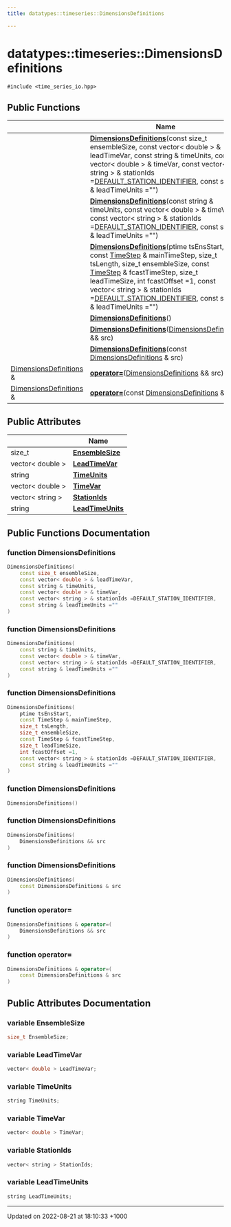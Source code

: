 ```yaml
---
title: datatypes::timeseries::DimensionsDefinitions

---
```


# datatypes::timeseries::DimensionsDefinitions






`#include <time_series_io.hpp>`

## Public Functions

|                | Name           |
| -------------- | -------------- |
| | **[DimensionsDefinitions](/uchronia-ts-doc/cpp/Classes/classdatatypes_1_1timeseries_1_1DimensionsDefinitions/#function-dimensionsdefinitions)**(const size_t ensembleSize, const vector< double > & leadTimeVar, const string & timeUnits, const vector< double > & timeVar, const vector< string > & stationIds =[DEFAULT_STATION_IDENTIFIER](/uchronia-ts-doc/cpp/Files/common_8h/#define-default-station-identifier), const string & leadTimeUnits ="") |
| | **[DimensionsDefinitions](/uchronia-ts-doc/cpp/Classes/classdatatypes_1_1timeseries_1_1DimensionsDefinitions/#function-dimensionsdefinitions)**(const string & timeUnits, const vector< double > & timeVar, const vector< string > & stationIds =[DEFAULT_STATION_IDENTIFIER](/uchronia-ts-doc/cpp/Files/common_8h/#define-default-station-identifier), const string & leadTimeUnits ="") |
| | **[DimensionsDefinitions](/uchronia-ts-doc/cpp/Classes/classdatatypes_1_1timeseries_1_1DimensionsDefinitions/#function-dimensionsdefinitions)**(ptime tsEnsStart, const [TimeStep](/uchronia-ts-doc/cpp/Classes/classdatatypes_1_1timeseries_1_1TimeStep/) & mainTimeStep, size_t tsLength, size_t ensembleSize, const [TimeStep](/uchronia-ts-doc/cpp/Classes/classdatatypes_1_1timeseries_1_1TimeStep/) & fcastTimeStep, size_t leadTimeSize, int fcastOffset =1, const vector< string > & stationIds =[DEFAULT_STATION_IDENTIFIER](/uchronia-ts-doc/cpp/Files/common_8h/#define-default-station-identifier), const string & leadTimeUnits ="") |
| | **[DimensionsDefinitions](/uchronia-ts-doc/cpp/Classes/classdatatypes_1_1timeseries_1_1DimensionsDefinitions/#function-dimensionsdefinitions)**() |
| | **[DimensionsDefinitions](/uchronia-ts-doc/cpp/Classes/classdatatypes_1_1timeseries_1_1DimensionsDefinitions/#function-dimensionsdefinitions)**([DimensionsDefinitions](/uchronia-ts-doc/cpp/Classes/classdatatypes_1_1timeseries_1_1DimensionsDefinitions/) && src) |
| | **[DimensionsDefinitions](/uchronia-ts-doc/cpp/Classes/classdatatypes_1_1timeseries_1_1DimensionsDefinitions/#function-dimensionsdefinitions)**(const [DimensionsDefinitions](/uchronia-ts-doc/cpp/Classes/classdatatypes_1_1timeseries_1_1DimensionsDefinitions/) & src) |
| [DimensionsDefinitions](/uchronia-ts-doc/cpp/Classes/classdatatypes_1_1timeseries_1_1DimensionsDefinitions/) & | **[operator=](/uchronia-ts-doc/cpp/Classes/classdatatypes_1_1timeseries_1_1DimensionsDefinitions/#function-operator=)**([DimensionsDefinitions](/uchronia-ts-doc/cpp/Classes/classdatatypes_1_1timeseries_1_1DimensionsDefinitions/) && src) |
| [DimensionsDefinitions](/uchronia-ts-doc/cpp/Classes/classdatatypes_1_1timeseries_1_1DimensionsDefinitions/) & | **[operator=](/uchronia-ts-doc/cpp/Classes/classdatatypes_1_1timeseries_1_1DimensionsDefinitions/#function-operator=)**(const [DimensionsDefinitions](/uchronia-ts-doc/cpp/Classes/classdatatypes_1_1timeseries_1_1DimensionsDefinitions/) & src) |

## Public Attributes

|                | Name           |
| -------------- | -------------- |
| size_t | **[EnsembleSize](/uchronia-ts-doc/cpp/Classes/classdatatypes_1_1timeseries_1_1DimensionsDefinitions/#variable-ensemblesize)**  |
| vector< double > | **[LeadTimeVar](/uchronia-ts-doc/cpp/Classes/classdatatypes_1_1timeseries_1_1DimensionsDefinitions/#variable-leadtimevar)**  |
| string | **[TimeUnits](/uchronia-ts-doc/cpp/Classes/classdatatypes_1_1timeseries_1_1DimensionsDefinitions/#variable-timeunits)**  |
| vector< double > | **[TimeVar](/uchronia-ts-doc/cpp/Classes/classdatatypes_1_1timeseries_1_1DimensionsDefinitions/#variable-timevar)**  |
| vector< string > | **[StationIds](/uchronia-ts-doc/cpp/Classes/classdatatypes_1_1timeseries_1_1DimensionsDefinitions/#variable-stationids)**  |
| string | **[LeadTimeUnits](/uchronia-ts-doc/cpp/Classes/classdatatypes_1_1timeseries_1_1DimensionsDefinitions/#variable-leadtimeunits)**  |

## Public Functions Documentation

### function DimensionsDefinitions

```cpp
DimensionsDefinitions(
    const size_t ensembleSize,
    const vector< double > & leadTimeVar,
    const string & timeUnits,
    const vector< double > & timeVar,
    const vector< string > & stationIds =DEFAULT_STATION_IDENTIFIER,
    const string & leadTimeUnits =""
)
```


### function DimensionsDefinitions

```cpp
DimensionsDefinitions(
    const string & timeUnits,
    const vector< double > & timeVar,
    const vector< string > & stationIds =DEFAULT_STATION_IDENTIFIER,
    const string & leadTimeUnits =""
)
```


### function DimensionsDefinitions

```cpp
DimensionsDefinitions(
    ptime tsEnsStart,
    const TimeStep & mainTimeStep,
    size_t tsLength,
    size_t ensembleSize,
    const TimeStep & fcastTimeStep,
    size_t leadTimeSize,
    int fcastOffset =1,
    const vector< string > & stationIds =DEFAULT_STATION_IDENTIFIER,
    const string & leadTimeUnits =""
)
```


### function DimensionsDefinitions

```cpp
DimensionsDefinitions()
```


### function DimensionsDefinitions

```cpp
DimensionsDefinitions(
    DimensionsDefinitions && src
)
```


### function DimensionsDefinitions

```cpp
DimensionsDefinitions(
    const DimensionsDefinitions & src
)
```


### function operator=

```cpp
DimensionsDefinitions & operator=(
    DimensionsDefinitions && src
)
```


### function operator=

```cpp
DimensionsDefinitions & operator=(
    const DimensionsDefinitions & src
)
```


## Public Attributes Documentation

### variable EnsembleSize

```cpp
size_t EnsembleSize;
```


### variable LeadTimeVar

```cpp
vector< double > LeadTimeVar;
```


### variable TimeUnits

```cpp
string TimeUnits;
```


### variable TimeVar

```cpp
vector< double > TimeVar;
```


### variable StationIds

```cpp
vector< string > StationIds;
```


### variable LeadTimeUnits

```cpp
string LeadTimeUnits;
```


-------------------------------

Updated on 2022-08-21 at 18:10:33 +1000